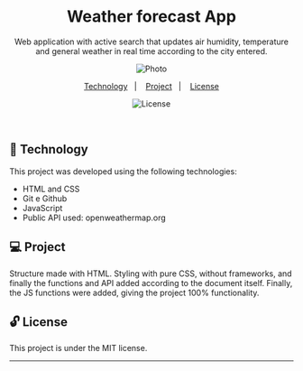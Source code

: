 <h1 align="center"> Weather forecast App </h1>

<p align="center">
Web application with active search that updates air humidity, temperature and general weather in real time according to the city entered.
</p>

<p align="center">
  <img alt="Photo" src="https://i.postimg.cc/cHv4YfDr/tempappphoto.png">
</p>

<p align="center">
  <a href="#-tecnologias">Technology</a>&nbsp;&nbsp;&nbsp;|&nbsp;&nbsp;&nbsp;
  <a href="#-projeto">Project</a>&nbsp;&nbsp;&nbsp;|&nbsp;&nbsp;&nbsp;
  <a href="#memo-licença">License</a>
</p>

<p align="center">
  <img alt="License" src="https://img.shields.io/static/v1?label=license&message=MIT&color=49AA26&labelColor=000000">
</p>

<br>

## 🚀 Technology

This project was developed using the following technologies:

- HTML and CSS
- Git e Github
- JavaScript
- Public API used: openweathermap.org

## 💻 Project

Structure made with HTML. Styling with pure CSS, without frameworks, and finally the functions and API added according to the document itself. Finally, the JS functions were added, giving the project 100% functionality.

## 🔓 License

This project is under the MIT license.

---
